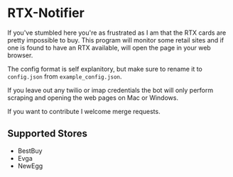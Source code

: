 # RTX-Notifier

If you've stumbled here you're as frustrated as I am that the RTX cards are pretty impossible to buy. This program will monitor some retail sites and if one is found to have an RTX available, will open the page in your web browser.

The config format is self explanitory, but make sure to rename it to `config.json` from `example_config.json`.

If you leave out any twilio or imap credentials the bot will only perform scraping and opening the web pages on Mac or Windows.

If you want to contribute I welcome merge requests. 

## Supported Stores

* BestBuy
* Evga
* NewEgg